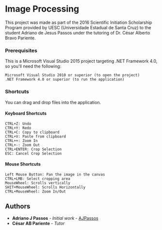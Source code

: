 # Image Processing

This project was made as part of the 2016 Scientific Initiation Scholarship Program provided by UESC (Universidade Estadual de Santa Cruz) to the student Adriano de Jesus Passos under the tutoring of Dr. César Alberto Bravo Pariente.

### Prerequisites

This is a Microsoft Visual Studio 2015 project targeting .NET Framework 4.0, so you'll need the following:

```
Microsoft Visual Studio 2010 or superior (to open the project)
.NET Framework 4.0 or superior (to run the application)
```

### Shortcuts

You can drag and drop files into the application.

#### Keyboard Shortcuts
```
CTRL+Z: Undo
CTRL+Y: Redo
CTRL+C: Copy to clipboard
CTRL+V: Paste from clipboard
CTRL++: Zoom In
CTRL+-: Zoom Out
CTRL+ENTER: Crop Selection
ESC: Cancel Crop Selection
```

#### Mouse Shortcuts
```
Left Mouse Button: Pan the image in the canvas
CTRL+LMB: Select cropping area
MouseWheel: Scrolls vertically
SHIT+MouseWheel: Scrolls Horizontally
CTRL+MouseWheel: Zoom In/Out
```

## Authors

* **Adriano J Passos** - *Initial work* - [AJPassos](https://github.com/ajpassos)
* **César AB Pariente** - *Tutor*
